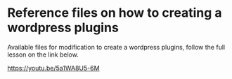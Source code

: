 # Reference files on how to creating a wordpress plugins
Available files for modification to create a wordpress plugins, follow the full lesson on the link below.

https://youtu.be/5a1WA8U5-6M
